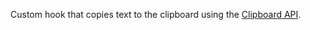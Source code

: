 Custom hook that copies text to the clipboard using the [Clipboard API](https://developer.mozilla.org/en-US/docs/Web/API/Clipboard_API).
